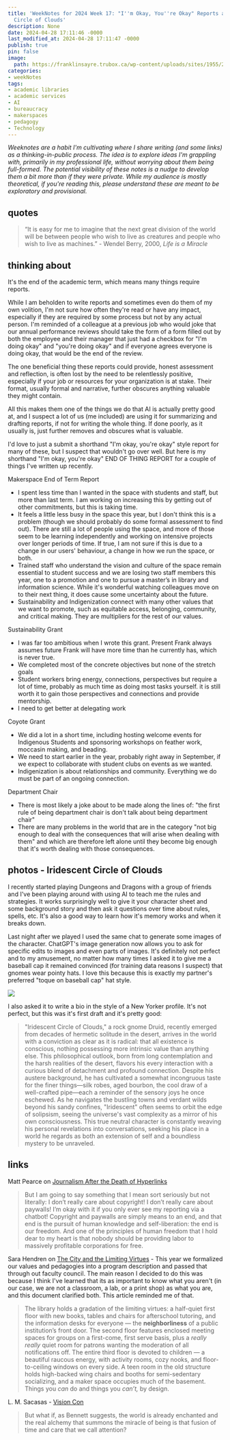 ```yaml
---
title: 'WeekNotes for 2024 Week 17: "I''m Okay, You''re Okay" Reports and Iridescent
  Circle of Clouds'
description: None
date: 2024-04-28 17:11:46 -0000
last_modified_at: 2024-04-28 17:11:47 -0000
publish: true
pin: false
image:
  path: https://franklinsayre.trubox.ca/wp-content/uploads/sites/1955/2024/04/CDC96569-2900-42CF-AB89-5A8A753CA7A6.jpeg
categories:
- weekNotes
tags:
- academic libraries
- academic services
- AI
- bureaucracy
- makerspaces
- pedagogy
- Technology
---
```

_Weeknotes are a habit I'm cultivating where I share writing (and some links) as a thinking-in-public process. The idea is to explore ideas I'm grappling with, primarily in my professional life, without worrying about them being full-formed. The potential visibility of these notes is a nudge to develop them a bit more than if they were private. While my audience is mostly theoretical, if you're reading this, please understand these are meant to be exploratory and provisional._

## quotes

> “It is easy for me to imagine that the next great division of the world will be between people who wish to live as creatures and people who wish to live as machines.” - Wendel Berry, 2000, _Life is a Miracle_

## thinking about

It's the end of the academic term, which means many things require reports.

While I am beholden to write reports and sometimes even do them of my own volition, I'm not sure how often they're read or have any impact, especially if they are required by some process but not by any actual person. I'm reminded of a colleague at a previous job who would joke that our annual performance reviews should take the form of a form filled out by both the employee and their manager that just had a checkbox for "I'm doing okay" and "you're doing okay" and if everyone agrees everyone is doing okay, that would be the end of the review.

The one beneficial thing these reports could provide, honest assessment and reflection, is often lost by the need to be relentlessly positive, especially if your job or resources for your organization is at stake. Their format, usually formal and narrative, further obscures anything valuable they might contain.

All this makes them one of the things we do that AI is actually pretty good at, and I suspect a lot of us (me included) are using it for summarizing and drafting reports, if not for writing the whole thing. If done poorly, as it usually is, just further removes and obscures what is valuable.

I'd love to just a submit a shorthand "I'm okay, you're okay" style report for many of these, but I suspect that wouldn't go over well. But here is my shorthand "I'm okay, you're okay" END OF THING REPORT for a couple of things I've written up recently.

Makerspace End of Term Report

* I spent less time than I wanted in the space with students and staff, but more than last term. I am working on increasing this by getting out of other commitments, but this is taking time.
* It feels a little less busy in the space this year, but I don't think this is a problem (though we should probably do some formal assessment to find out). There are still a lot of people using the space, and more of those seem to be learning independently and working on intensive projects over longer periods of time. If true, I am not sure if this is due to a change in our users' behaviour, a change in how we run the space, or both.
* Trained staff who understand the vision and culture of the space remain essential to student success and we are losing two staff members this year, one to a promotion and one to pursue a master’s in library and information science. While it's wonderful watching colleagues move on to their next thing, it does cause some uncertainty about the future.
* Sustainability and Indigenization connect with many other values that we want to promote, such as equitable access, belonging, community, and critical making. They are multipliers for the rest of our values.



Sustainability Grant

* I was far too ambitious when I wrote this grant. Present Frank always assumes future Frank will have more time than he currently has, which is never true.
* We completed most of the concrete objectives but none of the stretch goals
* Student workers bring energy, connections, perspectives but require a lot of time, probably as much time as doing most tasks yourself. it is still worth it to gain those perspectives and connections and provide mentorship.
* I need to get better at delegating work



Coyote Grant

* We did a lot in a short time, including hosting welcome events for Indigenous Students and sponsoring workshops on feather work, moccasin making, and beading.
* We need to start earlier in the year, probably right away in September, if we expect to collaborate with student clubs on events as we wanted.
* Indigenization is about relationships and community. Everything we do must be part of an ongoing connection.



Department Chair

* There is most likely a joke about to be made along the lines of: "the first rule of being department chair is don't talk about being department chair"
* There are many problems in the world that are in the category "not big enough to deal with the consequences that will arise when dealing with them" and which are therefore left alone until they become big enough that it's worth dealing with those consequences.



## photos - Iridescent Circle of Clouds

I recently started playing Dungeons and Dragons with a group of friends and I've been playing around with using AI to teach me the rules and strategies. It works surprisingly well to give it your character sheet and some background story and then ask it questions over time about rules, spells, etc. It's also a good way to learn how it's memory works and when it breaks down.

Last night after we played I used the same chat to generate some images of the character. ChatGPT's image generation now allows you to ask for specific edits to images and even parts of images. It's definitely not perfect and to my amusement, no matter how many times I asked it to give me a baseball cap it remained convinced (for training data reasons I suspect) that gnomes wear pointy hats. I love this because this is exactly my partner's preferred "toque on baseball cap" hat style.

![](https://franklinsayre.trubox.ca/wp-content/uploads/sites/1955/2024/04/CDC96569-2900-42CF-AB89-5A8A753CA7A6.jpeg)

I also asked it to write a bio in the style of a New Yorker profile. It's not perfect, but this was it's first draft and it's pretty good:

> "Iridescent Circle of Clouds," a rock gnome Druid, recently emerged from decades of hermetic solitude in the desert, arrives in the world with a conviction as clear as it is radical: that all existence is conscious, nothing possessing more intrinsic value than anything else. This philosophical outlook, born from long contemplation and the harsh realities of the desert, flavors his every interaction with a curious blend of detachment and profound connection. Despite his austere background, he has cultivated a somewhat incongruous taste for the finer things—silk robes, aged bourbon, the cool draw of a well-crafted pipe—each a reminder of the sensory joys he once eschewed. As he navigates the bustling towns and verdant wilds beyond his sandy confines, "Iridescent" often seems to orbit the edge of solipsism, seeing the universe's vast complexity as a mirror of his own consciousness. This true neutral character is constantly weaving his personal revelations into conversations, seeking his place in a world he regards as both an extension of self and a boundless mystery to be unraveled.

## links

Matt Pearce on [Journalism After the Death of Hyperlinks](https://mattdpearce.substack.com/p/journalism-after-the-death-of-hyperlinks?utm_source=substack&utm_medium=email)

> But I am going to say something that I mean sort seriously but not literally: I don’t really care about copyright! I don’t really care about paywalls! I’m okay with it if you only ever see my reporting via a chatbot! Copyright and paywalls are simply means to an end, and that end is the pursuit of human knowledge and self-liberation: the end is our freedom. And one of the principles of human freedom that I hold dear to my heart is that nobody should be providing labor to massively profitable corporations for free.

Sara Hendren on [The City and the Limiting Virtues](https://sarahendren.substack.com/p/the-city-and-the-limiting-virtues) \- This year we formalized our values and pedagogies into a program description and passed that through out faculty council. The main reason I decided to do this was because I think I've learned that its as important to know what you aren't (in our case, we are not a classroom, a lab, or a print shop) as what you are, and this document clarified both. This article reminded me of that.

> The library holds a gradation of the limiting virtues: a half-quiet first floor with new books, tables and chairs for afterschool tutoring, and the information desks for everyone — the **neighborliness** of a public institution’s front door. The second floor features enclosed meeting spaces for groups on a first-come, first serve basis, plus a _really really_ quiet room for patrons wanting the moderation of all notifications off. The entire third floor is devoted to children — a beautiful raucous energy, with activity rooms, cozy nooks, and floor-to-ceiling windows on every side. A teen room in the old structure holds high-backed wing chairs and booths for semi-sedentary socializing, and a maker space occupies much of the basement. Things you _can_ do and things you _can’t,_ by design.

L. M. Sacasas - [Vision Con](https://open.substack.com/pub/theconvivialsociety/p/vision-con?utm_campaign=post&utm_medium=web)

> But what if, as Bennett suggests, the world is already enchanted and the real alchemy that summons the miracle of being is that fusion of time and care that we call attention?
